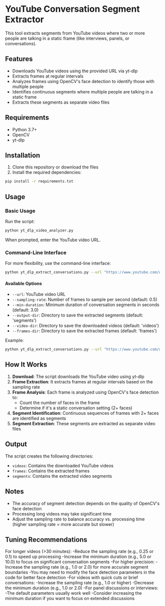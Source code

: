 # YouTube Conversation Segment Extractor

This tool extracts segments from YouTube videos where two or more people are talking in a static frame (like interviews, panels, or conversations).

## Features

- Downloads YouTube videos using the provided URL via yt-dlp
- Extracts frames at regular intervals
- Analyzes frames using OpenCV's face detection to identify those with multiple people
- Identifies continuous segments where multiple people are talking in a static frame
- Extracts these segments as separate video files

## Requirements

- Python 3.7+
- OpenCV
- yt-dlp

## Installation

1. Clone this repository or download the files
2. Install the required dependencies:

```bash
pip install -r requirements.txt
```

## Usage

### Basic Usage

Run the script:

```bash
python yt_dlp_video_analyzer.py
```

When prompted, enter the YouTube video URL.

### Command-Line Interface

For more flexibility, use the command-line interface:

```bash
python yt_dlp_extract_conversations.py --url "https://www.youtube.com/watch?v=VIDEO_ID"
```

#### Available Options

- `--url`: YouTube video URL
- `--sampling-rate`: Number of frames to sample per second (default: 0.5)
- `--min-duration`: Minimum duration of conversation segments in seconds (default: 3.0)
- `--output-dir`: Directory to save the extracted segments (default: 'segments')
- `--video-dir`: Directory to save the downloaded videos (default: 'videos')
- `--frames-dir`: Directory to save the extracted frames (default: 'frames')

Example:

```bash
python yt_dlp_extract_conversations.py --url "https://www.youtube.com/watch?v=VIDEO_ID" --sampling-rate 1.0 --min-duration 5.0
```

## How It Works

1. **Download**: The script downloads the YouTube video using yt-dlp
2. **Frame Extraction**: It extracts frames at regular intervals based on the sampling rate
3. **Frame Analysis**: Each frame is analyzed using OpenCV's face detection to:
   - Count the number of faces in the frame
   - Determine if it's a static conversation setting (2+ faces)
4. **Segment Identification**: Continuous sequences of frames with 2+ faces are identified as segments
5. **Segment Extraction**: These segments are extracted as separate video files

## Output

The script creates the following directories:

- `videos`: Contains the downloaded YouTube videos
- `frames`: Contains the extracted frames
- `segments`: Contains the extracted video segments

## Notes

- The accuracy of segment detection depends on the quality of OpenCV's face detection
- Processing long videos may take significant time
- Adjust the sampling rate to balance accuracy vs. processing time (higher sampling rate = more accurate but slower) 


## Tuning Recommendations
For longer videos (>30 minutes):
-Reduce the sampling rate (e.g., 0.25 or 0.1) to speed up processing
-Increase the minimum duration (e.g., 5.0 or 10.0) to focus on significant conversation segments
-For higher precision:
-Increase the sampling rate (e.g., 1.0 or 2.0) for more accurate segment boundaries
-You may need to modify the face detection parameters in the code for better face detection
-For videos with quick cuts or brief conversations:
-Increase the sampling rate (e.g., 1.0 or higher)
-Decrease the minimum duration (e.g., 1.0 or 2.0)
-For panel discussions or interviews:
-The default parameters usually work well
-Consider increasing the minimum duration if you want to focus on extended discussions
